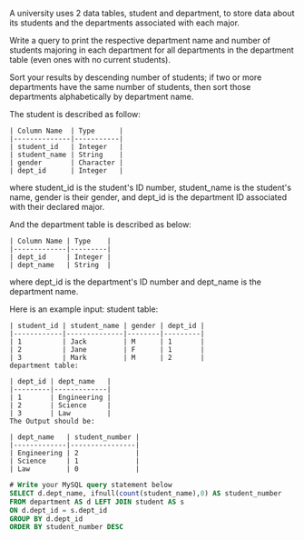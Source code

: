 A university uses 2 data tables, student and department, to store data about its students and the departments associated with each major.

Write a query to print the respective department name and number of students majoring in each department for all departments in the department table (even ones with no current students).

Sort your results by descending number of students; if two or more departments have the same number of students, then sort those departments alphabetically by department name.

The student is described as follow:
```
| Column Name  | Type      |
|--------------|-----------|
| student_id   | Integer   |
| student_name | String    |
| gender       | Character |
| dept_id      | Integer   |
```
where student_id is the student's ID number, student_name is the student's name, gender is their gender, and dept_id is the department ID associated with their declared major.

And the department table is described as below:
```
| Column Name | Type    |
|-------------|---------|
| dept_id     | Integer |
| dept_name   | String  |
```
where dept_id is the department's ID number and dept_name is the department name.

Here is an example input:
student table:
```
| student_id | student_name | gender | dept_id |
|------------|--------------|--------|---------|
| 1          | Jack         | M      | 1       |
| 2          | Jane         | F      | 1       |
| 3          | Mark         | M      | 2       |
department table:

| dept_id | dept_name   |
|---------|-------------|
| 1       | Engineering |
| 2       | Science     |
| 3       | Law         |
The Output should be:

| dept_name   | student_number |
|-------------|----------------|
| Engineering | 2              |
| Science     | 1              |
| Law         | 0              |
```

```SQL
# Write your MySQL query statement below
SELECT d.dept_name, ifnull(count(student_name),0) AS student_number 
FROM department AS d LEFT JOIN student AS s
ON d.dept_id = s.dept_id
GROUP BY d.dept_id     
ORDER BY student_number DESC
```
